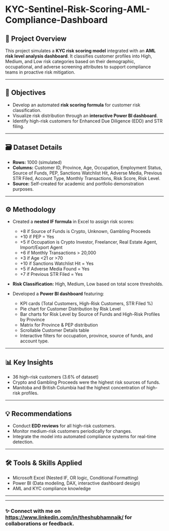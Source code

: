 # KYC-Sentinel-Risk-Scoring-AML-Compliance-Dashboard

## 📌 **Project Overview**
This project simulates a **KYC risk scoring model** integrated with an **AML risk level analysis dashboard**. It classifies customer profiles into High, Medium, and Low risk categories based on their demographic, occupational, and adverse screening attributes to support compliance teams in proactive risk mitigation.

---

## 🎯 **Objectives**
- Develop an automated **risk scoring formula** for customer risk classification.
- Visualize risk distribution through an **interactive Power BI dashboard**.
- Identify high-risk customers for Enhanced Due Diligence (EDD) and STR filing.

---

## 🗃 **Dataset Details**
- **Rows:** 1000 (simulated)
- **Columns:** Customer ID, Province, Age, Occupation, Employment Status, Source of Funds, PEP, Sanctions Watchlist Hit, Adverse Media, Previous STR Filed, Account Type, Monthly Transactions, Risk Score, Risk Level.
- **Source:** Self-created for academic and portfolio demonstration purposes.

---

## ⚙ **Methodology**
- Created a **nested IF formula** in Excel to assign risk scores:
  - +8 if Source of Funds is Crypto, Unknown, Gambling Proceeds
  - +10 if PEP = Yes
  - +5 if Occupation is Crypto Investor, Freelancer, Real Estate Agent, Import/Export Agent
  - +6 if Monthly Transactions > 20,000
  - +3 if Age <21 or >70
  - +10 if Sanctions Watchlist Hit = Yes
  - +5 if Adverse Media Found = Yes
  - +7 if Previous STR Filed = Yes

- **Risk Classification:** High, Medium, Low based on total score thresholds.

- Developed a **Power BI dashboard** featuring:
  - KPI cards (Total Customers, High-Risk Customers, STR Filed %)
  - Pie chart for Customer Distribution by Risk Level
  - Bar charts for Risk Level by Source of Funds and High-Risk Profiles by Province
  - Matrix for Province & PEP distribution
  - Scrollable Customer Details table
  - Interactive filters for occupation, province, source of funds, and account type.

---

## 📊 **Key Insights**
- 36 high-risk customers (3.6% of dataset)
- Crypto and Gambling Proceeds were the highest risk sources of funds.
- Manitoba and British Columbia had the highest concentration of high-risk profiles.

---

## 💡 **Recommendations**
- Conduct **EDD reviews** for all high-risk customers.
- Monitor medium-risk customers periodically for changes.
- Integrate the model into automated compliance systems for real-time detection.

---

## 🛠 **Tools & Skills Applied**
- Microsoft Excel (Nested IF, OR logic, Conditional Formatting)
- Power BI (Data modeling, DAX, interactive dashboard design)
- AML and KYC compliance knowledge

---



---

### ✨ **Connect with me on https://www.linkedin.com/in/theshubhamnaik/ for collaborations or feedback.**

